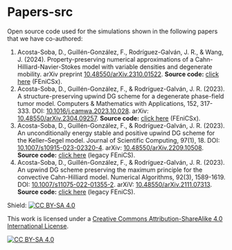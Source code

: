 # Papers-src
Open source code used for the simulations shown in the following papers that we have co-authored:

1. Acosta-Soba, D., Guillén-González, F., Rodríguez-Galván, J. R., & Wang, J. (2024). Property-preserving numerical approximations of a Cahn-Hilliard-Navier-Stokes model with variable densities and degenerate mobility. arXiv preprint [10.48550/arXiv.2310.01522](https://doi.org/10.48550/arXiv.2310.01522). **Source code:** [click here](https://github.com/danielacos/Papers-src/tree/main/2024arXiv-CHNS) (FEniCSx).
2. Acosta-Soba, D., Guillén-González, F., & Rodríguez-Galván, J. R. (2023). A structure-preserving upwind DG scheme for a degenerate phase-field tumor model. Computers & Mathematics with Applications, 152, 317-333. DOI: [10.1016/j.camwa.2023.10.028](https://doi.org/10.1016/j.camwa.2023.10.028). arXiv: [10.48550/arXiv.2304.09257](https://doi.org/10.48550/arXiv.2304.09257). **Source code:** [click here](https://github.com/danielacos/Papers-src/tree/main/2023CAMWA-TumorModel) (FEniCSx).
3. Acosta-Soba, D., Guillén-González, F., & Rodríguez-Galván, J. R. (2023). An unconditionally energy stable and positive upwind DG scheme for the Keller–Segel model. Journal of Scientific Computing, 97(1), 18. DOI: [10.1007/s10915-023-02320-4](https://doi.org/10.1007/s10915-023-02320-4). arXiv: [10.48550/arXiv.2209.10508](
https://doi.org/10.48550/arXiv.2209.10508). **Source code:** [click here](https://github.com/danielacos/Papers-src/tree/main/2023JOMP-KS) (legacy FEniCS).
4. Acosta-Soba, D., Guillén-González, F., & Rodríguez-Galván, J. R. (2023). An upwind DG scheme preserving the maximum principle for the convective Cahn-Hilliard model. Numerical Algorithms, 92(3), 1589-1619. DOI: [10.1007/s11075-022-01355-2](https://doi.org/10.1007/s11075-022-01355-2). arXiV: [10.48550/arXiv.2111.07313](https://doi.org/10.48550/arXiv.2111.07313). **Source code:** [click here](https://github.com/danielacos/Papers-src/tree/main/2023NAL-CCH) (legacy FEniCS).

Shield: [![CC BY-SA 4.0][cc-by-sa-shield]][cc-by-sa]

This work is licensed under a
[Creative Commons Attribution-ShareAlike 4.0 International License][cc-by-sa].

[![CC BY-SA 4.0][cc-by-sa-image]][cc-by-sa]

[cc-by-sa]: http://creativecommons.org/licenses/by-sa/4.0/
[cc-by-sa-image]: https://licensebuttons.net/l/by-sa/4.0/88x31.png
[cc-by-sa-shield]: https://img.shields.io/badge/License-CC%20BY--SA%204.0-lightgrey.svg
